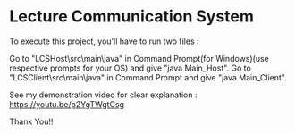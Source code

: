 # Lecture Communication System

To execute this project, you'll have to run two files :

Go to "LCSHost\src\main\java" in Command Prompt(for Windows)(use respective prompts for your OS) and give "java Main_Host".
Go to "LCSClient\src\main\java" in Command Prompt and give "java Main_Client".


See my demonstration video for clear explanation : https://youtu.be/p2YgTWgtCsg

Thank You!!
